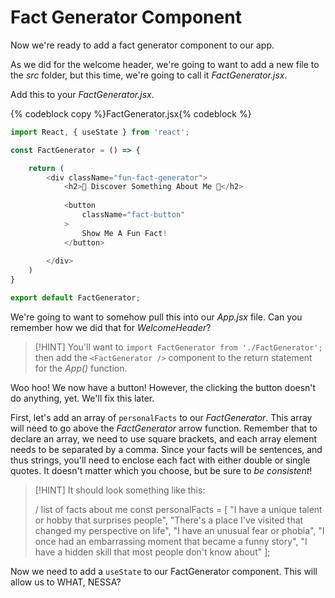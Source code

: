 # Fact Generator Component

Now we're ready to add a fact generator component to our app.

As we did for the welcome header, we're going to want to add a new file to the _src_ folder, but this time, we're going to call it _FactGenerator.jsx_.

Add this to your _FactGenerator.jsx_.

{% codeblock copy %}FactGenerator.jsx{% codeblock %}
```js
import React, { useState } from 'react';

const FactGenerator = () => {

    return (
        <div className="fun-fact-generator">
            <h2>🎲 Discover Something About Me 🎲</h2>
            
            <button 
                className="fact-button" 
            >
                Show Me A Fun Fact!
            </button>
            
        </div>
    )
}

export default FactGenerator;
```

We're going to want to somehow pull this into our _App.jsx_ file. Can you remember how we did that for _WelcomeHeader_?

> [!HINT]
> You'll want to `import FactGenerator from './FactGenerator';` then add the `<FactGenerator />` component to the return statement for the _App()_ function.

Woo hoo! We now have a button! However, the clicking the button doesn't do anything, yet. We'll fix this later.

First, let's add an array of `personalFacts` to our _FactGenerator_. This array will need to go above the _FactGenerator_ arrow function. Remember that to declare an array, we need to use square brackets, and each array element needs to be separated by a comma. Since your facts will be sentences, and thus strings, you'll need to enclose each fact with either double or single quotes. It doesn't matter which you choose, but be sure to _be consistent_!

> [!HINT]
> It should look something like this:
>
> / list of facts about me
> const personalFacts = [
  "I have a unique talent or hobby that surprises people",
  "There's a place I've visited that changed my perspective on life",
  "I have an unusual fear or phobia",
  "I once had an embarrassing moment that became a funny story",
  "I have a hidden skill that most people don't know about"
> ];

Now we need to add a `useState` to our FactGenerator component. This will allow us to WHAT, NESSA?

